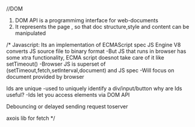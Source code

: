 //DOM
1. DOM API is a programmimg interface for web-documents
2. It represents the page , so that doc structure,style and content can be manipulated

/*
Javascript:
Its an implementation of ECMAScript spec
JS Engine V8 converts JS source file to binary format
-But JS that runs in browser has some xtra functionality, ECMA script doesnot take care of it
like setTimeout()
-Browser JS is superset of (setTimeout,fetch,setInterval,document) and JS spec
-Will focus on document provided by browser

Ids are unique
-used to uniquely identify a div/input/button
why are Ids useful?
-Ids let you access elements via DOM API

Debouncing or delayed sending request toserver

axois lib for fetch
*/